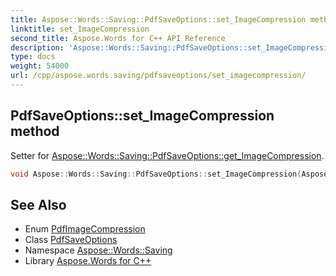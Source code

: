 ```yaml
---
title: Aspose::Words::Saving::PdfSaveOptions::set_ImageCompression method
linktitle: set_ImageCompression
second_title: Aspose.Words for C++ API Reference
description: 'Aspose::Words::Saving::PdfSaveOptions::set_ImageCompression method. Setter for Aspose::Words::Saving::PdfSaveOptions::get_ImageCompression in C++.'
type: docs
weight: 54000
url: /cpp/aspose.words.saving/pdfsaveoptions/set_imagecompression/
---
```

## PdfSaveOptions::set_ImageCompression method


Setter for [Aspose::Words::Saving::PdfSaveOptions::get_ImageCompression](../get_imagecompression/).

```cpp
void Aspose::Words::Saving::PdfSaveOptions::set_ImageCompression(Aspose::Words::Saving::PdfImageCompression value)
```

## See Also

* Enum [PdfImageCompression](../../pdfimagecompression/)
* Class [PdfSaveOptions](../)
* Namespace [Aspose::Words::Saving](../../)
* Library [Aspose.Words for C++](../../../)
